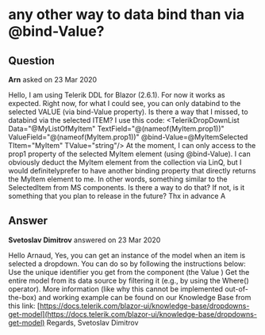 # any other way to data bind than via @bind-Value?

## Question

**Arn** asked on 23 Mar 2020

Hello, I am using Telerik DDL for Blazor (2.6.1). For now it works as expected. Right now, for what I could see, you can only databind to the selected VALUE (via bind-Value property). Is there a way that I missed, to databind via the selected ITEM? I use this code: <TelerikDropDownList Data="@MyListOfMyItem" TextField="@(nameof(MyItem.prop1))" ValueField="@(nameof(MyItem.prop1))" @bind-Value=@MyItemSelected TItem="MyItem" TValue="string"/> At the moment, I can only access to the prop1 property of the selected MyItem element (using @bind-Value). I can obviously deduct the MyItem element from the collection via LinQ, but I would definitelyprefer to have another binding property that directly returns the MyItem element to me. In other words, something similar to the SelectedItem from MS components. Is there a way to do that? If not, is it something that you plan to release in the future? Thx in advance A

## Answer

**Svetoslav Dimitrov** answered on 23 Mar 2020

Hello Arnaud, Yes, you can get an instance of the model when an item is selected a dropdown. You can do so by following the instructions below: Use the unique identifier you get from the component (the Value ) Get the entire model from its data source by filtering it (e.g., by using the Where() operator). More information (like why this cannot be implemented out-of-the-box) and working example can be found on our Knowledge Base from this link: [https://docs.telerik.com/blazor-ui/knowledge-base/dropdowns-get-model](https://docs.telerik.com/blazor-ui/knowledge-base/dropdowns-get-model) Regards, Svetoslav Dimitrov
